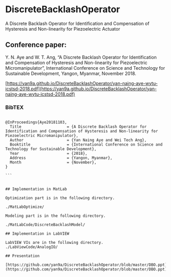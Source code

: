 # DiscreteBacklashOperator
A Discrete Backlash Operator for Identification and Compensation of Hysteresis and Non-linearity for Piezoelectric Actuator


## Conference paper:

Y. N. Aye and W. T. Ang, “A Discrete Backlash Operator for Identification and Compensation of Hysteresis and Non-linearity for Piezoelectric Micromanipulator”,  International Conference on Science and Technology for Sustainable Development, Yangon, Myanmar, November 2018.

[https://yan9a.github.io/DiscreteBacklashOperator/yan-naing-aye-wytu-icstsd-2018.pdf](https://yan9a.github.io/DiscreteBacklashOperator/yan-naing-aye-wytu-icstsd-2018.pdf)

### BibTEX

````

@InProceedings{Aye20181103,
  Title                    = {A Discrete Backlash Operator for Identification and Compensation of Hysteresis and Non-linearity for Piezoelectric Micromanipulator},
  Author                   = {Yan Naing Aye and Wei Tech Ang},
  Booktitle                = {International Conference on Science and Technology for Sustainable Development},
  Year                     = {2018},
  Address                  = {Yangon, Myanmar},
  Month                    = {November},
}

```


## Implementation in MatLab

Optimization part is in the following directory.

./MatLabOptimize/

Modeling part is in the following directory.

./MatLabCode/DiscreteBacklashModel/

## Implementation in LabVIEW

LabVIEW VIs are in the following directory.
./LabViewCode/AnalogIO/

## Presentation

[https://github.com/yan9a/DiscreteBacklashOperator/blob/master/DBO.ppt](https://github.com/yan9a/DiscreteBacklashOperator/blob/master/DBO.ppt)

